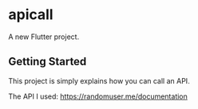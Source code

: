 # apicall

A new Flutter project.

## Getting Started

This project is simply explains how you can call an API.

The API I used: https://randomuser.me/documentation 

